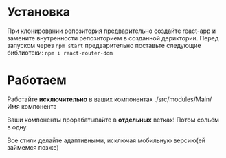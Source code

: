 # Установка
При клонировании репозитория предварительно создайте react-app и замените внутренности репозиторием в созданной дериктории.
Перед запуском через 
`npm start`
предварительно поставьте следующие библиотеки:
`npm i react-router-dom`

# Работаем

Работайте **исключительно** в ваших компонентах ./src/modules/Main/Имя компонента

Ваши компоненты прорабатывайте в **отдельных** ветках! Потом сольём в одну.

Все стили делайте адаптивными, исключая мобильную версию(ей займемся позже)
